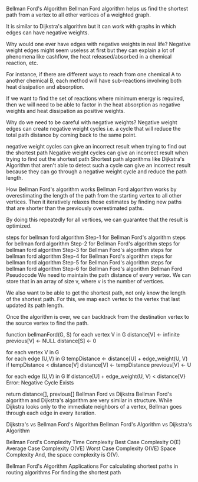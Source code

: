 Bellman Ford's Algorithm
Bellman Ford algorithm helps us find the shortest path from a vertex to all other vertices of a weighted graph.

It is similar to Dijkstra's algorithm but it can work with graphs in which edges can have negative weights.

Why would one ever have edges with negative weights in real life?
Negative weight edges might seem useless at first but they can explain a lot of phenomena like cashflow, the heat released/absorbed in a chemical reaction, etc.

For instance, if there are different ways to reach from one chemical A to another chemical B, each method will have sub-reactions involving both heat dissipation and absorption.

If we want to find the set of reactions where minimum energy is required, then we will need to be able to factor in the heat absorption as negative weights and heat dissipation as positive weights.

Why do we need to be careful with negative weights?
Negative weight edges can create negative weight cycles i.e. a cycle that will reduce the total path distance by coming back to the same point.

negative weight cycles can give an incorrect result when trying to find out the shortest path
Negative weight cycles can give an incorrect result when trying to find out the shortest path
Shortest path algorithms like Dijkstra's Algorithm that aren't able to detect such a cycle can give an incorrect result because they can go through a negative weight cycle and reduce the path length.

How Bellman Ford's algorithm works
Bellman Ford algorithm works by overestimating the length of the path from the starting vertex to all other vertices. Then it iteratively relaxes those estimates by finding new paths that are shorter than the previously overestimated paths.

By doing this repeatedly for all vertices, we can guarantee that the result is optimized.

steps for bellman ford algorithm
Step-1 for Bellman Ford's algorithm
steps for bellman ford algorithm
Step-2 for Bellman Ford's algorithm
steps for bellman ford algorithm
Step-3 for Bellman Ford's algorithm
steps for bellman ford algorithm
Step-4 for Bellman Ford's algorithm
steps for bellman ford algorithm
Step-5 for Bellman Ford's algorithm
steps for bellman ford algorithm
Step-6 for Bellman Ford's algorithm
Bellman Ford Pseudocode
We need to maintain the path distance of every vertex. We can store that in an array of size v, where v is the number of vertices.

We also want to be able to get the shortest path, not only know the length of the shortest path. For this, we map each vertex to the vertex that last updated its path length.

Once the algorithm is over, we can backtrack from the destination vertex to the source vertex to find the path.

function bellmanFord(G, S)
  for each vertex V in G
    distance[V] <- infinite
      previous[V] <- NULL
  distance[S] <- 0

  for each vertex V in G				
    for each edge (U,V) in G
      tempDistance <- distance[U] + edge_weight(U, V)
      if tempDistance < distance[V]
        distance[V] <- tempDistance
        previous[V] <- U

  for each edge (U,V) in G
    If distance[U] + edge_weight(U, V) < distance[V}
      Error: Negative Cycle Exists

  return distance[], previous[]
Bellman Ford vs Dijkstra
Bellman Ford's algorithm and Dijkstra's algorithm are very similar in structure. While Dijkstra looks only to the immediate neighbors of a vertex, Bellman goes through each edge in every iteration.

Dijkstra's vs Bellman Ford's Algorithm
Bellman Ford's Algorithm vs Dijkstra's Algorithm

Bellman Ford's Complexity
Time Complexity
Best Case Complexity	O(E)
Average Case Complexity	O(VE)
Worst Case Complexity	O(VE)
Space Complexity
And, the space complexity is O(V).

Bellman Ford's Algorithm Applications
For calculating shortest paths in routing algorithms
For finding the shortest path